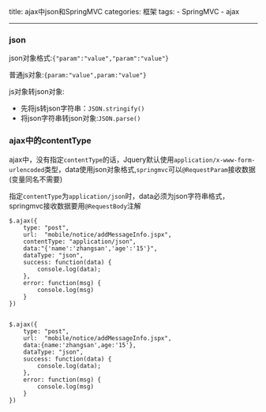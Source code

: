 title: ajax中json和SpringMVC
categories: 框架
tags: 
	- SpringMVC
	- ajax

---

### json

json对象格式:`{"param":"value","param":"value"}`

普通js对象:`{param:"value",param:"value"}`



js对象转json对象:

- 先将js转json字符串：`JSON.stringify()`
- 将json字符串转json对象:`JSON.parse()`

### ajax中的contentType

ajax中，没有指定`contentType`的话，Jquery默认使用`application/x-www-form-urlencoded`类型，data使用json对象格式,`springmvc`可以`@RequestParam`接收数据(变量同名不需要)

指定`contentType`为`application/json`时，data必须为json字符串格式，springmvc接收数据要用`@RequestBody`注解

```
$.ajax({
    type: "post",
    url:  "mobile/notice/addMessageInfo.jspx",
    contentType: "application/json",
    data:"{'name':'zhangsan','age':'15'}",
    dataType: "json",
    success: function(data) {
        console.log(data);
    },
    error: function(msg) {
        console.log(msg)
    }
})


$.ajax({
    type: "post",
    url:  "mobile/notice/addMessageInfo.jspx",
    data:{name:'zhangsan',age:'15'},
    dataType: "json",
    success: function(data) {
        console.log(data);
    },
    error: function(msg) {
        console.log(msg)
    }
})
```